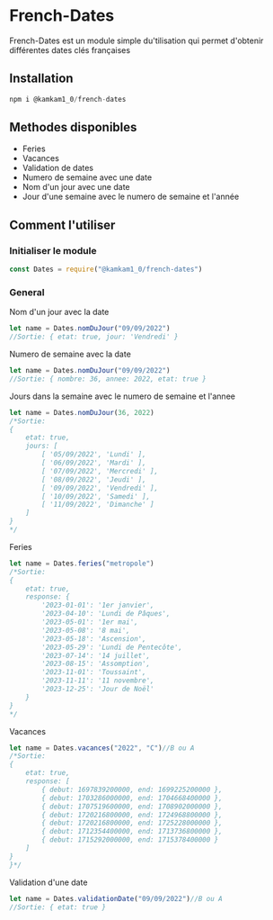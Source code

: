 # French-Dates
French-Dates est un module simple du'tilisation qui permet d'obtenir différentes dates clés françaises

## Installation
```js
npm i @kamkam1_0/french-dates
```

## Methodes disponibles
- Feries
- Vacances
- Validation de dates
- Numero de semaine avec une date
- Nom d'un jour avec une date
- Jour d'une semaine avec le numero de semaine et l'année

## Comment l'utiliser

### Initialiser le module
```js
const Dates = require("@kamkam1_0/french-dates")
```

### General
Nom d'un jour avec la date
```js
let name = Dates.nomDuJour("09/09/2022")
//Sortie: { etat: true, jour: 'Vendredi' }
```

Numero de semaine avec la date
```js
let name = Dates.nomDuJour("09/09/2022")
//Sortie: { nombre: 36, annee: 2022, etat: true }
```

Jours dans la semaine avec le numero de semaine et l'annee
```js
let name = Dates.nomDuJour(36, 2022)
/*Sortie: 
{
    etat: true,
    jours: [
        [ '05/09/2022', 'Lundi' ],
        [ '06/09/2022', 'Mardi' ],
        [ '07/09/2022', 'Mercredi' ],
        [ '08/09/2022', 'Jeudi' ],
        [ '09/09/2022', 'Vendredi' ],
        [ '10/09/2022', 'Samedi' ],
        [ '11/09/2022', 'Dimanche' ]
    ]
}
*/
```

Feries
```js
let name = Dates.feries("metropole")
/*Sortie: 
{
    etat: true,
    response: {
        '2023-01-01': '1er janvier',
        '2023-04-10': 'Lundi de Pâques',
        '2023-05-01': '1er mai',
        '2023-05-08': '8 mai',
        '2023-05-18': 'Ascension',
        '2023-05-29': 'Lundi de Pentecôte',
        '2023-07-14': '14 juillet',
        '2023-08-15': 'Assomption',
        '2023-11-01': 'Toussaint',
        '2023-11-11': '11 novembre',
        '2023-12-25': 'Jour de Noël'
    }
}
*/
```

Vacances
```js
let name = Dates.vacances("2022", "C")//B ou A
/*Sortie: 
{
    etat: true,
    response: [
        { debut: 1697839200000, end: 1699225200000 },
        { debut: 1703286000000, end: 1704668400000 },
        { debut: 1707519600000, end: 1708902000000 },
        { debut: 1720216800000, end: 1724968800000 },
        { debut: 1720216800000, end: 1725228000000 },
        { debut: 1712354400000, end: 1713736800000 },
        { debut: 1715292000000, end: 1715378400000 }
    ]
}
}*/
```

Validation d'une date
```js
let name = Dates.validationDate("09/09/2022")//B ou A
//Sortie: { etat: true }
```